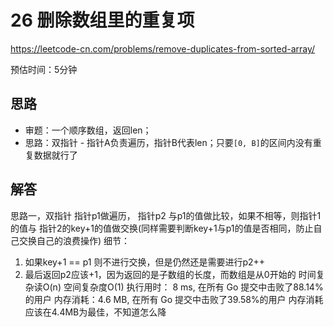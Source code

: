 # 26 删除数组里的重复项
https://leetcode-cn.com/problems/remove-duplicates-from-sorted-array/

预估时间：5分钟

## 思路
- 审题：一个顺序数组，返回len；
- 思路：双指针 - 指针A负责遍历，指针B代表len；只要`[0, B]`的区间内没有重复数据就行了

## 解答
 思路一，双指针
 指针p1做遍历，
 指针p2 与p1的值做比较，如果不相等，则指针1的值与 指针2的key+1的值做交换(同样需要判断key+1与p1的值是否相同，防止自己交换自己的浪费操作)
 细节：
 1. 如果key+1 == p1 则不进行交换，但是仍然还是需要进行p2++
 2. 最后返回p2应该+1，因为返回的是子数组的长度，而数组是从0开始的
 时间复杂读O(n)
 空间复杂度O(1)
  执行用时： 8 ms, 在所有 Go 提交中击败了88.14%的用户
	内存消耗：4.6 MB, 在所有 Go 提交中击败了39.58%的用户
 内存消耗应该在4.4MB为最佳，不知道怎么降


